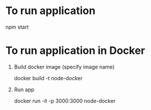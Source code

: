 # To run application 
npm start

# To run application in Docker
1. Build docker image (specify image name)

   docker build -t node-docker

2. Run app

   docker run -it -p 3000:3000 node-docker